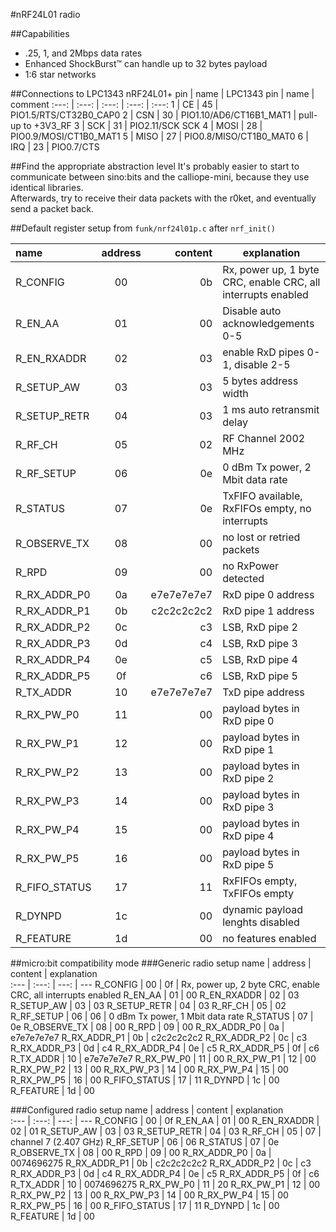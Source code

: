 #nRF24L01 radio

##Capabilities
  * .25, 1, and 2Mbps data rates
  * Enhanced ShockBurst™ can handle up to 32 bytes payload
  * 1:6 star networks

##Connections to LPC1343
nRF24L01+ pin | name | LPC1343 pin | name | comment
:---: | :---: | :---: | :---: | :---:
 1 | CE | 45 | PIO1.5/RTS/CT32B0_CAP0
 2 | CSN | 30 | PIO1.10/AD6/CT16B1_MAT1 | pull-up to +3V3_RF
 3 | SCK | 31 | PIO2.11/SCK SCK
 4 | MOSI | 28 | PIO0.9/MOSI/CT1B0_MAT1
 5 | MISO | 27 | PIO0.8/MISO/CT1B0_MAT0
 6 | IRQ | 23 | PIO0.7/CTS

##Find the appropriate abstraction level
It's probably easier to start to communicate between sino:bits and the calliope-mini,
because they use identical libraries.  
Afterwards, try to receive their data packets with the r0ket, and eventually send a packet back.  

##Default register setup
from `funk/nrf24l01p.c` after `nrf_init()`

name | address | content | explanation  
:--- | :---: | ---: | ---
R_CONFIG | 00 | 0b | Rx, power up, 1 byte CRC, enable CRC, all interrupts enabled
R_EN_AA | 01 | 00 | Disable auto acknowledgements 0-5
R_EN_RXADDR	| 02 | 03 | enable RxD pipes 0-1, disable 2-5
R_SETUP_AW | 03 | 03 | 5 bytes address width
R_SETUP_RETR | 04 | 03 | 1 ms auto retransmit delay
R_RF_CH | 05 | 02 | RF Channel 2002 MHz
R_RF_SETUP | 06 | 0e | 0 dBm Tx power, 2 Mbit data rate
R_STATUS | 07 | 0e | TxFIFO available, RxFIFOs empty, no interrupts
R_OBSERVE_TX | 08 | 00 | no lost or retried packets
R_RPD | 09 | 00 | no RxPower detected
R_RX_ADDR_P0 | 0a | e7e7e7e7e7 | RxD pipe 0 address
R_RX_ADDR_P1 | 0b | c2c2c2c2c2 | RxD pipe 1 address
R_RX_ADDR_P2 | 0c | c3 | LSB, RxD pipe 2
R_RX_ADDR_P3 | 0d | c4 | LSB, RxD pipe 3
R_RX_ADDR_P4 | 0e | c5 | LSB, RxD pipe 4
R_RX_ADDR_P5 | 0f | c6 | LSB, RxD pipe 5
R_TX_ADDR | 10 | e7e7e7e7e7 | TxD pipe address
R_RX_PW_P0 | 11 | 00 | payload bytes in RxD pipe 0
R_RX_PW_P1 | 12 | 00 | payload bytes in RxD pipe 1
R_RX_PW_P2 | 13 | 00 | payload bytes in RxD pipe 2
R_RX_PW_P3 | 14 | 00 | payload bytes in RxD pipe 3
R_RX_PW_P4 | 15 | 00 | payload bytes in RxD pipe 4
R_RX_PW_P5 | 16 | 00 | payload bytes in RxD pipe 5
R_FIFO_STATUS | 17 | 11 | RxFIFOs empty, TxFIFOs empty
R_DYNPD | 1c | 00 | dynamic payload lenghts disabled
R_FEATURE | 1d | 00 | no features enabled

##micro:bit compatibility mode
###Generic radio setup
name | address | content | explanation  
:--- | :---: | ---: | ---
R_CONFIG | 00 | 0f | Rx, power up, 2 byte CRC, enable CRC, all interrupts enabled
R_EN_AA | 01 | 00
R_EN_RXADDR | 02 | 03
R_SETUP_AW | 03 | 03
R_SETUP_RETR | 04 | 03
R_RF_CH | 05 | 02
R_RF_SETUP | 06 | 06 | 0 dBm Tx power, 1 Mbit data rate
R_STATUS | 07 | 0e
R_OBSERVE_TX | 08 | 00
R_RPD | 09 | 00
R_RX_ADDR_P0 | 0a | e7e7e7e7e7
R_RX_ADDR_P1 | 0b | c2c2c2c2c2
R_RX_ADDR_P2 | 0c | c3
R_RX_ADDR_P3 | 0d | c4
R_RX_ADDR_P4 | 0e | c5
R_RX_ADDR_P5 | 0f | c6
R_TX_ADDR | 10 | e7e7e7e7e7
R_RX_PW_P0 | 11 | 00
R_RX_PW_P1 | 12 | 00
R_RX_PW_P2 | 13 | 00
R_RX_PW_P3 | 14 | 00
R_RX_PW_P4 | 15 | 00
R_RX_PW_P5 | 16 | 00
R_FIFO_STATUS | 17 | 11
R_DYNPD | 1c | 00
R_FEATURE | 1d | 00

###Configured radio setup
name | address | content | explanation  
:--- | :---: | ---: | ---
R_CONFIG | 00 | 0f
R_EN_AA | 01 | 00
R_EN_RXADDR | 02 | 01
R_SETUP_AW | 03 | 03
R_SETUP_RETR | 04 | 03
R_RF_CH | 05 | 07 | channel 7 (2.407 GHz)
R_RF_SETUP | 06 | 06
R_STATUS | 07 | 0e
R_OBSERVE_TX | 08 | 00
R_RPD | 09 | 00
R_RX_ADDR_P0 | 0a | 0074696275
R_RX_ADDR_P1 | 0b | c2c2c2c2c2
R_RX_ADDR_P2 | 0c | c3
R_RX_ADDR_P3 | 0d | c4
R_RX_ADDR_P4 | 0e | c5
R_RX_ADDR_P5 | 0f | c6
R_TX_ADDR | 10 | 0074696275
R_RX_PW_P0 | 11 | 20
R_RX_PW_P1 | 12 | 00
R_RX_PW_P2 | 13 | 00
R_RX_PW_P3 | 14 | 00
R_RX_PW_P4 | 15 | 00
R_RX_PW_P5 | 16 | 00
R_FIFO_STATUS | 17 | 11
R_DYNPD | 1c | 00
R_FEATURE | 1d | 00

